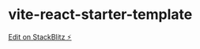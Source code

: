 # vite-react-starter-template

[Edit on StackBlitz ⚡️](https://stackblitz.com/edit/vitejs-vite-5uww3o)